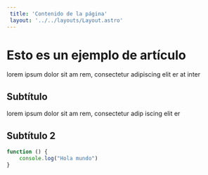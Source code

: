 ```yaml
---
 title: 'Contenido de la página'
 layout: '../../layouts/Layout.astro'
---
```

# Esto es un ejemplo de artículo

lorem ipsum dolor sit am rem, consectetur adipiscing elit er at inter

## Subtítulo

lorem ipsum dolor sit am rem, consectetur adip  iscing elit er

## Subtítulo 2 

```javascript
function () {
    console.log("Hola mundo")
}
```

